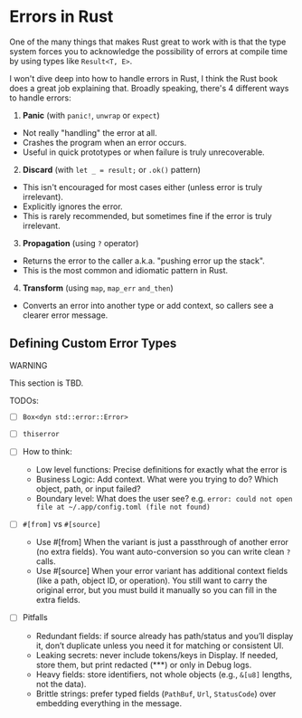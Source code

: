 # Errors in Rust

One of the many things that makes Rust great to work with is that the type system forces you to acknowledge the possibility of errors at compile time by using types like `Result<T, E>`.

I won't dive deep into how to handle errors in Rust, I think the Rust book does a great job explaining that. Broadly speaking, there's 4 different ways to handle errors:

1. **Panic** (with `panic!`, `unwrap` or `expect`)

- Not really "handling" the error at all.
- Crashes the program when an error occurs.
- Useful in quick prototypes or when failure is truly unrecoverable.

2. **Discard** (with `let _ = result;` or `.ok()` pattern)

- This isn't encouraged for most cases either (unless error is truly irrelevant).
- Explicitly ignores the error.
- This is rarely recommended, but sometimes fine if the error is truly irrelevant.

3. **Propagation** (using `?` operator)

- Returns the error to the caller a.k.a. "pushing error up the stack".
- This is the most common and idiomatic pattern in Rust.

4. **Transform** (using `map`, `map_err` `and_then`)

- Converts an error into another type or add context, so callers see a clearer error message.

## Defining Custom Error Types

<div class="warning">
    WARNING

This section is TBD.

</div>

TODOs:

- [ ] `Box<dyn std::error::Error>`
- [ ] `thiserror`
- [ ] How to think:
  - Low level functions: Precise definitions for exactly what the error is
  - Business Logic: Add context. What were you trying to do? Which object, path, or input failed?
  - Boundary level: What does the user see? e.g. `error: could not open file at ~/.app/config.toml (file not found)`

- [ ] `#[from]` vs `#[source]`
  - Use #[from]
    When the variant is just a passthrough of another error (no extra fields).
    You want auto-conversion so you can write clean `?` calls.
  - Use #[source]
    When your error variant has additional context fields (like a path, object ID, or operation).
    You still want to carry the original error, but you must build it manually so you can fill in the extra fields.
- [ ] Pitfalls
  - Redundant fields: if source already has path/status and you’ll display it, don’t duplicate unless you need it for matching or consistent UI.
  - Leaking secrets: never include tokens/keys in Display. If needed, store them, but print redacted (\*\*\*) or only in Debug logs.
  - Heavy fields: store identifiers, not whole objects (e.g., `&[u8]` lengths, not the data).
  - Brittle strings: prefer typed fields (`PathBuf`, `Url`, `StatusCode`) over embedding everything in the message.
